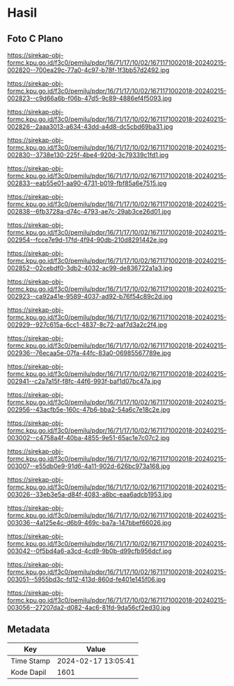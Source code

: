 # Hasil

## Foto C Plano

https://sirekap-obj-formc.kpu.go.id/f3c0/pemilu/pdpr/16/71/17/10/02/1671171002018-20240215-002820--700ea29c-77a0-4c97-b78f-1f3bb57d2492.jpg

https://sirekap-obj-formc.kpu.go.id/f3c0/pemilu/pdpr/16/71/17/10/02/1671171002018-20240215-002823--c9d66a6b-f06b-47d5-9c89-4886ef4f5093.jpg

https://sirekap-obj-formc.kpu.go.id/f3c0/pemilu/pdpr/16/71/17/10/02/1671171002018-20240215-002826--2aaa3013-a634-43dd-a4d8-dc5cbd69ba31.jpg

https://sirekap-obj-formc.kpu.go.id/f3c0/pemilu/pdpr/16/71/17/10/02/1671171002018-20240215-002830--3738e130-225f-4be4-920d-3c79339c1fd1.jpg

https://sirekap-obj-formc.kpu.go.id/f3c0/pemilu/pdpr/16/71/17/10/02/1671171002018-20240215-002833--eab55e01-aa90-4731-b019-fbf85a6e7515.jpg

https://sirekap-obj-formc.kpu.go.id/f3c0/pemilu/pdpr/16/71/17/10/02/1671171002018-20240215-002838--6fb3728a-d74c-4793-ae7c-29ab3ce26d01.jpg

https://sirekap-obj-formc.kpu.go.id/f3c0/pemilu/pdpr/16/71/17/10/02/1671171002018-20240215-002954--fcce7e9d-17fd-4f94-90db-210d8291442e.jpg

https://sirekap-obj-formc.kpu.go.id/f3c0/pemilu/pdpr/16/71/17/10/02/1671171002018-20240215-002852--02cebdf0-3db2-4032-ac99-de836722a1a3.jpg

https://sirekap-obj-formc.kpu.go.id/f3c0/pemilu/pdpr/16/71/17/10/02/1671171002018-20240215-002923--ca92a41e-9589-4037-ad92-b76f54c89c2d.jpg

https://sirekap-obj-formc.kpu.go.id/f3c0/pemilu/pdpr/16/71/17/10/02/1671171002018-20240215-002929--927c615a-6cc1-4837-8c72-aaf7d3a2c2f4.jpg

https://sirekap-obj-formc.kpu.go.id/f3c0/pemilu/pdpr/16/71/17/10/02/1671171002018-20240215-002936--76ecaa5e-07fa-44fc-83a0-06985567789e.jpg

https://sirekap-obj-formc.kpu.go.id/f3c0/pemilu/pdpr/16/71/17/10/02/1671171002018-20240215-002941--c2a7a15f-f8fc-44f6-993f-baf1d07bc47a.jpg

https://sirekap-obj-formc.kpu.go.id/f3c0/pemilu/pdpr/16/71/17/10/02/1671171002018-20240215-002956--43acfb5e-160c-47b6-bba2-54a6c7e18c2e.jpg

https://sirekap-obj-formc.kpu.go.id/f3c0/pemilu/pdpr/16/71/17/10/02/1671171002018-20240215-003002--c4758a4f-40ba-4855-9e51-65ac1e7c07c2.jpg

https://sirekap-obj-formc.kpu.go.id/f3c0/pemilu/pdpr/16/71/17/10/02/1671171002018-20240215-003007--e55db0e9-91d6-4a11-902d-626bc973a168.jpg

https://sirekap-obj-formc.kpu.go.id/f3c0/pemilu/pdpr/16/71/17/10/02/1671171002018-20240215-003026--33eb3e5a-d84f-4083-a8bc-eaa6adcb1953.jpg

https://sirekap-obj-formc.kpu.go.id/f3c0/pemilu/pdpr/16/71/17/10/02/1671171002018-20240215-003036--4a125e4c-d6b9-469c-ba7a-147bbef66026.jpg

https://sirekap-obj-formc.kpu.go.id/f3c0/pemilu/pdpr/16/71/17/10/02/1671171002018-20240215-003042--0f5bd4a6-a3cd-4cd9-9b0b-d99cfb956dcf.jpg

https://sirekap-obj-formc.kpu.go.id/f3c0/pemilu/pdpr/16/71/17/10/02/1671171002018-20240215-003051--5955bd3c-fd12-413d-860d-fe401e145f06.jpg

https://sirekap-obj-formc.kpu.go.id/f3c0/pemilu/pdpr/16/71/17/10/02/1671171002018-20240215-003056--27207da2-d082-4ac6-81fd-9da56cf2ed30.jpg


## Metadata

| Key        | Value               |
| ---------- | ------------------- |
| Time Stamp | 2024-02-17 13:05:41 |
| Kode Dapil | 1601                |



